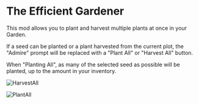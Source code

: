 # The Efficient Gardener

<!-- ![icon](https://github.com/user-attachments/assets/e6eade79-4196-420a-90c5-32828260336d) -->

This mod allows you to plant and harvest multiple plants at once in your Garden.

If a seed can be planted or a plant harvested from the current plot, the "Admire" prompt will be replaced with a "Plant All" or "Harvest All" button.

When "Planting All", as many of the selected seed as possible will be planted, up to the amount in your inventory.

![HarvestAll](https://github.com/user-attachments/assets/8a463d57-64a3-4902-a934-8f9655ad206d)

![PlantAll](https://github.com/user-attachments/assets/ca1f28f5-a182-4e42-8b93-f4af0ef8f0a6)